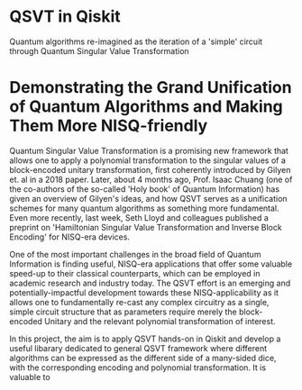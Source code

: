 # QSVT in Qiskit
Quantum algorithms re-imagined as the iteration of a 'simple' circuit through Quantum Singular Value Transformation

# Demonstrating the Grand Unification of Quantum Algorithms and Making Them More NISQ-friendly
Quantum Singular Value Transformation is a promising new framework that allows one to apply a polynomial transformation to the singular values of a block-encoded unitary transformation, first coherently introduced by Gilyen et. al in a 2018 paper. Later, about 4 months ago, Prof. Isaac Chuang (one of the co-authors of the so-called 'Holy book' of Quantum Information) has given an overview of Gilyen's ideas, and how QSVT serves as a unification schemes for many quantum algorithms as something more fundamental. Even more recently, last week, Seth Lloyd and colleagues published a preprint on 'Hamiltonian Singular Value Transformation and Inverse Block Encoding' for NISQ-era devices.

One of the most important challenges in the broad field of Quantum Information is finding useful, NISQ-era applications that offer some valuable speed-up to their classical counterparts, which can be employed in academic research and industry today. The QSVT effort is an emerging and potentially-impactful development towards these NISQ-applicability as it allows one to fundamentally re-cast any complex circuitry as a single, simple circuit structure that as parameters require merely the block-encoded Unitary and the relevant polynomial transformation of interest.

In this project, the aim is to apply QSVT hands-on in Qiskit and develop a useful libarary dedicated to general QSVT framework where different algorithms can be expressed as the different side of a many-sided dice, with the corresponding encoding and polynomial transformation. It is valuable to  

